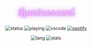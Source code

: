 <p align="center">
 <a href="https://luminescent.dev">
  <img width="40%" alt="lang" src="https://github.com/Oli-idk/Oli-idk/blob/main/l_10.png?raw=true" />
 </a>
</p>

<p align="center">
  <img src="https://api.statusbadges.me/badge/status/798738506859282482?simple=true&style=for-the-badge" alt="status">
  <img src="https://api.statusbadges.me/badge/playing/798738506859282482?style=for-the-badge" alt="playing">
  <img src="https://api.statusbadges.me/badge/vscode/798738506859282482?style=for-the-badge" alt="vscode">
  <a href="https://api.statusbadges.me/openspotify/798738506859282482" target="_blank" rel="noopener"><img src="https://api.statusbadges.me/badge/spotify/798738506859282482?style=for-the-badge" alt="spotify"></a>
</p>

<p align="center">
 <img alt="lang" src="https://github-readme-stats.vercel.app/api/top-langs/?username=oli-idk&layout=compact&hide_border=true&langs_count=10&theme=transparent&custom_title=Languages" />
 <img alt="stats" src="https://github-readme-stats.vercel.app/api?username=oli-idk&show_icons=true&hide_border=true&count_private=true&theme=transparent&custom_title=Statistics">
</p>
